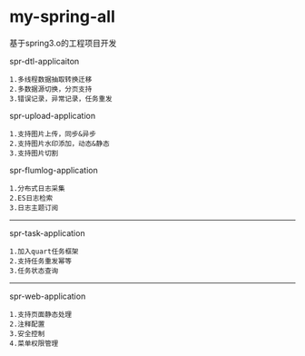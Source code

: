 # my-spring-all

基于spring3.o的工程项目开发

spr-dtl-applicaiton

    1.多线程数据抽取转换迁移
    2.多数据源切换，分页支持
    3.错误记录，异常记录，任务重发

spr-upload-application

    1.支持图片上传，同步&异步
    2.支持图片水印添加，动态&静态
    3.支持图片切割

spr-flumlog-application

    1.分布式日志采集
    2.ES日志检索
    3.日志主题订阅
---

spr-task-application

    1.加入quart任务框架
    2.支持任务重发幂等
    3.任务状态查询
---
spr-web-application

    1.支持页面静态处理
    2.注释配置
    3.安全控制
    4.菜单权限管理




